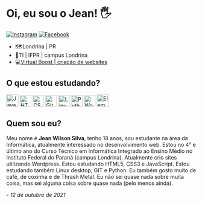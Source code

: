 
<h1>Oi, eu sou o Jean! 🖐️</h1>

[![Instagram](https://img.shields.io/badge/Instagram-E4405F?style=for-the-badge&logo=instagram&logoColor=white)](https://www.instagram.com/jean.justanotheruser/)
[![Facebook](https://img.shields.io/badge/Facebook-1877F2?style=for-the-badge&logo=facebook&logoColor=white)](https://www.facebook.com/profile.php?id=100071531963286)


<ul>
    <li>🗺️Londrina | PR<br></li>
    <li>📝TI | IFPR | campus Londrina<br></li>
    <li>💻<a href="https://emplacandosites.com">Virtual Boost | criação de websites</a></li>
</ul>



<h2>O que estou estudando?</h2>
<p>
<img src="https://cdn.jsdelivr.net/gh/devicons/devicon/icons/javascript/javascript-original.svg" alt="JavaScript" height="32" width="32">
<img src="https://cdn.jsdelivr.net/gh/devicons/devicon/icons/html5/html5-original.svg" alt="HTML5" height="30" width="30">
<img src="https://cdn.jsdelivr.net/gh/devicons/devicon/icons/css3/css3-original.svg" alt="CSS3" height="30" width="30">
<img src="https://cdn.jsdelivr.net/gh/devicons/devicon/icons/git/git-original.svg" alt="Git" height="30" width="30" >
<img src="https://cdn.jsdelivr.net/gh/devicons/devicon/icons/linux/linux-original.svg" alt="Linux" height="30" width="30" >
<img src="https://cdn.jsdelivr.net/gh/devicons/devicon/icons/python/python-original.svg" alt="Python" height="30" width="30" >
<img src="https://cdn.jsdelivr.net/gh/devicons/devicon/icons/wordpress/wordpress-plain.svg" alt="Wordpress" height="30" width="30">
<img src="https://cdn4.iconfinder.com/data/icons/logos-and-brands/512/109_Elementor_logo_logos-512.png" alt="Elementor" height="32" width="32">
</p>
  
<h2>Quem sou eu?</h2>
            <p>
                Meu nome é <strong>Jean Wilson Silva</strong>, tenho 18 anos, sou estudante na área da Informática, atualmente interessado no desenvolvimento web. Estou no 4° e último ano do Curso Técnico em Informática Integrado ao Ensino Médio no Instituto Federal do Paraná (campus Londrina). Atualmente crio sites utilizando Wordpress. Estou estudando HTML5, CSS3 e JavaScript. Estou estudando também Linux desktop, GIT e Python. Eu também gosto muito de café, de coxinha e de Thrash Metal. Eu não sei quase nada sobre muita coisa, mas sei alguma coisa sobre quase nada (pelo menos ainda).
                <p><em>- 12 de outubro de 2021</em></p>
            </p>
